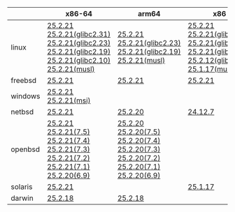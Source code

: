 ||x86-64|arm64|x86|ppc64le|armv7|armel|
| --- | --- | --- | --- | --- | --- | --- |
|linux|[25.2.21](https://github.com/roswell/sbcl_head/releases/download/25.2.21/sbcl-25.2.21-x86-64-linux-binary.tar.bz2)<br />[25.2.21(glibc2.31)](https://github.com/roswell/sbcl_head/releases/download/25.2.21/sbcl-25.2.21-x86-64-linux-glibc2.31-binary.tar.bz2)<br />[25.2.21(glibc2.23)](https://github.com/roswell/sbcl_head/releases/download/25.2.21/sbcl-25.2.21-x86-64-linux-glibc2.23-binary.tar.bz2)<br />[25.2.21(glibc2.19)](https://github.com/roswell/sbcl_head/releases/download/25.2.21/sbcl-25.2.21-x86-64-linux-glibc2.19-binary.tar.bz2)<br />[25.2.21(glibc2.10)](https://github.com/roswell/sbcl_head/releases/download/25.2.21/sbcl-25.2.21-x86-64-linux-glibc2.10-binary.tar.bz2)<br />[25.2.21(musl)](https://github.com/roswell/sbcl_head/releases/download/25.2.21/sbcl-25.2.21-x86-64-linux-musl-binary.tar.bz2)<br />|[25.2.21](https://github.com/roswell/sbcl_head/releases/download/25.2.21/sbcl-25.2.21-arm64-linux-binary.tar.bz2)<br />[25.2.21(glibc2.23)](https://github.com/roswell/sbcl_head/releases/download/25.2.21/sbcl-25.2.21-arm64-linux-glibc2.23-binary.tar.bz2)<br />[25.2.21(glibc2.19)](https://github.com/roswell/sbcl_head/releases/download/25.2.21/sbcl-25.2.21-arm64-linux-glibc2.19-binary.tar.bz2)<br />[25.2.21(musl)](https://github.com/roswell/sbcl_head/releases/download/25.2.21/sbcl-25.2.21-arm64-linux-musl-binary.tar.bz2)<br />|[25.2.21](https://github.com/roswell/sbcl_head/releases/download/25.2.21/sbcl-25.2.21-x86-linux-binary.tar.bz2)<br />[25.2.21(glibc2.31)](https://github.com/roswell/sbcl_head/releases/download/25.2.21/sbcl-25.2.21-x86-linux-glibc2.31-binary.tar.bz2)<br />[25.2.21(glibc2.23)](https://github.com/roswell/sbcl_head/releases/download/25.2.21/sbcl-25.2.21-x86-linux-glibc2.23-binary.tar.bz2)<br />[25.2.21(glibc2.19)](https://github.com/roswell/sbcl_head/releases/download/25.2.21/sbcl-25.2.21-x86-linux-glibc2.19-binary.tar.bz2)<br />[25.2.12(glibc2.10)](https://github.com/roswell/sbcl_head/releases/download/25.2.12/sbcl-25.2.12-x86-linux-glibc2.10-binary.tar.bz2)<br />[25.1.17(musl)](https://github.com/roswell/sbcl_head/releases/download/25.1.17/sbcl-25.1.17-x86-linux-musl-binary.tar.bz2)<br />|[25.2.21](https://github.com/roswell/sbcl_head/releases/download/25.2.21/sbcl-25.2.21-ppc64le-linux-binary.tar.bz2)<br />[25.2.21(glibc2.23)](https://github.com/roswell/sbcl_head/releases/download/25.2.21/sbcl-25.2.21-ppc64le-linux-glibc2.23-binary.tar.bz2)<br />[25.2.21(glibc2.19)](https://github.com/roswell/sbcl_head/releases/download/25.2.21/sbcl-25.2.21-ppc64le-linux-glibc2.19-binary.tar.bz2)<br />|[25.2.20](https://github.com/roswell/sbcl_head/releases/download/25.2.20/sbcl-25.2.20-armv7-linux-binary.tar.bz2)<br />|[25.1.17](https://github.com/roswell/sbcl_head/releases/download/25.1.17/sbcl-25.1.17-armel-linux-binary.tar.bz2)<br />|
|freebsd|[25.2.21](https://github.com/roswell/sbcl_head/releases/download/25.2.21/sbcl-25.2.21-x86-64-freebsd-binary.tar.bz2)<br />|[25.2.21](https://github.com/roswell/sbcl_head/releases/download/25.2.21/sbcl-25.2.21-arm64-freebsd-binary.tar.bz2)<br />|[25.2.21](https://github.com/roswell/sbcl_head/releases/download/25.2.21/sbcl-25.2.21-x86-freebsd-binary.tar.bz2)<br />||||
|windows|[25.2.21](https://github.com/roswell/sbcl_head/releases/download/25.2.21/sbcl-25.2.21-x86-64-windows-binary.tar.bz2)<br />[25.2.21(msi)](https://github.com/roswell/sbcl_head/releases/download/25.2.21/sbcl-25.2.21-x86-64-windows-binary.msi)<br />||||||
|netbsd|[25.2.21](https://github.com/roswell/sbcl_head/releases/download/25.2.21/sbcl-25.2.21-x86-64-netbsd-binary.tar.bz2)<br />|[25.2.20](https://github.com/roswell/sbcl_head/releases/download/25.2.20/sbcl-25.2.20-arm64-netbsd-binary.tar.bz2)<br />|[24.12.7](https://github.com/roswell/sbcl_head/releases/download/24.12.7/sbcl-24.12.7-x86-netbsd-binary.tar.bz2)<br />||||
|openbsd|[25.2.21](https://github.com/roswell/sbcl_head/releases/download/25.2.21/sbcl-25.2.21-x86-64-openbsd-binary.tar.bz2)<br />[25.2.21(7.5)](https://github.com/roswell/sbcl_head/releases/download/25.2.21/sbcl-25.2.21-x86-64-openbsd-7.5-binary.tar.bz2)<br />[25.2.21(7.4)](https://github.com/roswell/sbcl_head/releases/download/25.2.21/sbcl-25.2.21-x86-64-openbsd-7.4-binary.tar.bz2)<br />[25.2.21(7.3)](https://github.com/roswell/sbcl_head/releases/download/25.2.21/sbcl-25.2.21-x86-64-openbsd-7.3-binary.tar.bz2)<br />[25.2.21(7.2)](https://github.com/roswell/sbcl_head/releases/download/25.2.21/sbcl-25.2.21-x86-64-openbsd-7.2-binary.tar.bz2)<br />[25.2.21(7.1)](https://github.com/roswell/sbcl_head/releases/download/25.2.21/sbcl-25.2.21-x86-64-openbsd-7.1-binary.tar.bz2)<br />[25.2.20(6.9)](https://github.com/roswell/sbcl_head/releases/download/25.2.20/sbcl-25.2.20-x86-64-openbsd-6.9-binary.tar.bz2)<br />|[25.2.20](https://github.com/roswell/sbcl_head/releases/download/25.2.20/sbcl-25.2.20-arm64-openbsd-binary.tar.bz2)<br />[25.2.20(7.5)](https://github.com/roswell/sbcl_head/releases/download/25.2.20/sbcl-25.2.20-arm64-openbsd-7.5-binary.tar.bz2)<br />[25.2.20(7.4)](https://github.com/roswell/sbcl_head/releases/download/25.2.20/sbcl-25.2.20-arm64-openbsd-7.4-binary.tar.bz2)<br />[25.2.20(7.3)](https://github.com/roswell/sbcl_head/releases/download/25.2.20/sbcl-25.2.20-arm64-openbsd-7.3-binary.tar.bz2)<br />[25.2.20(7.2)](https://github.com/roswell/sbcl_head/releases/download/25.2.20/sbcl-25.2.20-arm64-openbsd-7.2-binary.tar.bz2)<br />[25.2.20(7.1)](https://github.com/roswell/sbcl_head/releases/download/25.2.20/sbcl-25.2.20-arm64-openbsd-7.1-binary.tar.bz2)<br />[25.2.20(6.9)](https://github.com/roswell/sbcl_head/releases/download/25.2.20/sbcl-25.2.20-arm64-openbsd-6.9-binary.tar.bz2)<br />|||||
|solaris|[25.2.21](https://github.com/roswell/sbcl_head/releases/download/25.2.21/sbcl-25.2.21-x86-64-solaris-binary.tar.bz2)<br />||[25.1.17](https://github.com/roswell/sbcl_head/releases/download/25.1.17/sbcl-25.1.17-x86-solaris-binary.tar.bz2)<br />||||
|darwin|[25.2.18](https://github.com/roswell/sbcl_head/releases/download/25.2.18/sbcl-25.2.18-x86-64-darwin-binary.tar.bz2)<br />|[25.2.18](https://github.com/roswell/sbcl_head/releases/download/25.2.18/sbcl-25.2.18-arm64-darwin-binary.tar.bz2)<br />|||||
